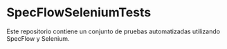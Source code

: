 # SpecFlowSeleniumTests
Este repositorio contiene un conjunto de pruebas automatizadas utilizando SpecFlow y Selenium.
